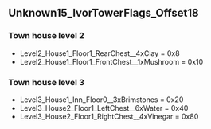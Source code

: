 ## Unknown15_IvorTowerFlags_Offset18

### Town house level 2
* Level2_House1_Floor1_RearChest__4xClay = 0x8
* Level2_House1_Floor1_FrontChest__1xMushroom = 0x10

### Town house level 3
* Level3_House1_Inn_Floor0__3xBrimstones = 0x20
* Level3_House2_Floor1_LeftChest__6xWater = 0x40
* Level3_House2_Floor1_RightChest__4xVinegar = 0x80